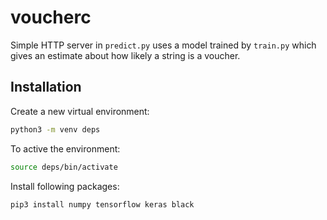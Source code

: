# voucherc
Simple HTTP server in `predict.py` uses a model trained by `train.py` which
gives an estimate about how likely a string is a voucher.


## Installation

Create a new virtual environment:

```bash
python3 -m venv deps
```

To active the environment:

```bash
source deps/bin/activate
```

Install following packages:

```bash
pip3 install numpy tensorflow keras black
```

